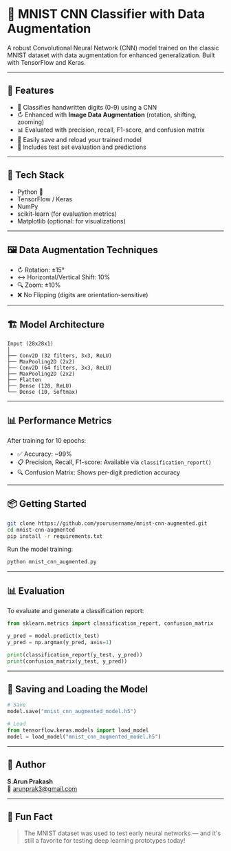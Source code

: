 # 🧠 MNIST CNN Classifier with Data Augmentation

A robust Convolutional Neural Network (CNN) model trained on the classic MNIST dataset with data augmentation for enhanced generalization. Built with TensorFlow and Keras.

---

## 🚀 Features

- 🔢 Classifies handwritten digits (0-9) using a CNN
- ↻ Enhanced with **Image Data Augmentation** (rotation, shifting, zooming)
- 📊 Evaluated with precision, recall, F1-score, and confusion matrix
- 📂 Easily save and reload your trained model
- 🧪 Includes test set evaluation and predictions

---

## 🧰 Tech Stack

- Python 🐍
- TensorFlow / Keras
- NumPy
- scikit-learn (for evaluation metrics)
- Matplotlib (optional: for visualizations)

---

## 🖼️ Data Augmentation Techniques

- ↻ Rotation: ±15°
- ↔️ Horizontal/Vertical Shift: 10%
- 🔍 Zoom: ±10%
- ❌ No Flipping (digits are orientation-sensitive)

---

## 🏗️ Model Architecture

```plaintext
Input (28x28x1)
│
├── Conv2D (32 filters, 3x3, ReLU)
├── MaxPooling2D (2x2)
├── Conv2D (64 filters, 3x3, ReLU)
├── MaxPooling2D (2x2)
├── Flatten
├── Dense (128, ReLU)
└── Dense (10, Softmax)
```

---

## 📊 Performance Metrics

After training for 10 epochs:

- ✅ Accuracy: ~99%
- 📋 Precision, Recall, F1-score: Available via `classification_report()`
- 🔍 Confusion Matrix: Shows per-digit prediction accuracy

---

## 📦 Getting Started

```bash
git clone https://github.com/yourusername/mnist-cnn-augmented.git
cd mnist-cnn-augmented
pip install -r requirements.txt
```

Run the model training:
```bash
python mnist_cnn_augmented.py
```

---

## 📊 Evaluation

To evaluate and generate a classification report:

```python
from sklearn.metrics import classification_report, confusion_matrix

y_pred = model.predict(x_test)
y_pred = np.argmax(y_pred, axis=1)

print(classification_report(y_test, y_pred))
print(confusion_matrix(y_test, y_pred))
```

---

## 📂 Saving and Loading the Model

```python
# Save
model.save("mnist_cnn_augmented_model.h5")

# Load
from tensorflow.keras.models import load_model
model = load_model("mnist_cnn_augmented_model.h5")
```

---

## 👑 Author

**S.Arun Prakash**  
📧 [arunprak3@gmail.com](mailto:arunprak3@gmail.com)

---

## 🧠 Fun Fact

> The MNIST dataset was used to test early neural networks — and it's still a favorite for testing deep learning prototypes today!

